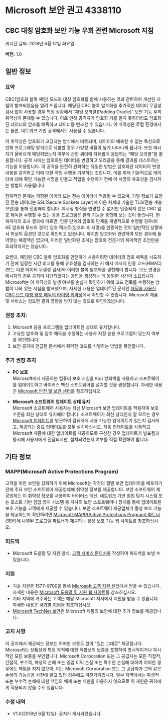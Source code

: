 ﻿---
TOCTitle: 4338110
Title: Microsoft 보안 공지 4338110
---

Microsoft 보안 권고 4338110
===================================

CBC 대칭 암호화 보안 기능 우회 관련 Microsoft 지침
-----------------------------------------------------------------------

게시된 날짜: 2018년 6월 12일 화요일

**버전:** 1.0

일반 정보
-------------------

### 요약

CBC(암호화 블록 체인) 모드와 대칭 암호화를 함께 사용하는 것과 관련하여 개선된 지침이 발표되었음을 알려 드립니다. 패딩된 CBC 블록 암호화를 추가적인 데이터 무결성 검사 없이 사용할 경우 특정 상황에서 “패딩 오라클(Padding Oracle)” 보안 기능 우회 취약성이 존재할 수 있습니다. 이로 인해 공격자가 암호화 키를 알지 못하더라도 암호화된 데이터의 암호를 해독하고 데이터를 변조할 수 있습니다. 이 취약성은 로컬 환경에서는 물론, 네트워크 기반 공격에서도 사용될 수 있습니다.

이 취약성은 암호화가 코딩되는 방식에서 비롯되며, 데이터의 예측할 수 없는 특성으로 인해 프로그래밍 방식으로 식별할 경우 가양성 비율이 높게 나타나게 됩니다. 또한 메시지가 올바르게 패딩되었는지 여부에 관한 쿼리에 자유롭게 응답하는 “패딩 오라클”을 활용합니다.  공격 시에는 암호화된 데이터를 변경하고 오라클을 통해 결과를 테스트하는 기능을 이용합니다. 이 공격을 완전히 완화하는 유일한 방법은 암호화된 데이터의 변경 내용을 감지하고 이에 대한 작업 수행을 거부하는 것입니다. 이를 위해 기본적으로 데이터에 대해 확인 가능한 서명을 만들고 작업을 수행하기 전에 이 서명의 유효성을 검사하는 방법이 사용됩니다. 

잠재적인 문제는 저장된 데이터 또는 전송 데이터에 적용될 수 있으며, 기밀 정보가 포함된 전송 데이터는 SSL(Secure Sockets Layer)에 이은 차세대 기술인 TLS(전송 계층 보안)를 통해 전송해야 합니다. 메시징 형식을 변경할 수 없지만 인증되지 않은 CBC 암호 해독을 수행할 수 있는 응용 프로그램은 완화 기능을 통합해 보는 것이 좋습니다. 현재까지의 조사 결과에 따르면, 인증 단계와 암호화 단계를 개별적으로 수행할 경우(비AE 암호화 모드의 경우) 암호 텍스트(암호화 후 서명)를 인증하는 것이 일반적인 상황에서 최상의 옵션인 것으로 확인되고 있습니다. 하지만 암호화와 관련하여 모든 경우에 들어맞는 해결책은 없으며, 이러한 일반화된 조치는 암호화 전문가의 체계적인 조언만큼 효과적이지는 않습니다. 

요컨대, 패딩된 CBC 블록 암호화를 안전하게 사용하려면 데이터의 암호 해독을 시도하기 전에 일정한 시간 비교를 통해 유효성을 검사하는 키 해시 메시지 인증 코드(HMAC)(또는 다른 데이터 무결성 검사)와 이러한 블록 암호화를 결합해야 합니다. 모든 변경된 메시지의 경우 공격이 차단되었다는 응답을 생성하는 데 동일한 시간이 소요됩니다. Microsoft는 이 취약성의 발생 여부를 손쉽게 확인하기 위해 코드 검토를 수행하는 방법이 나와 있는 지침을 발표했으며, 자세한 내용은 업데이트된 문서인 [패딩을 사용한 CBC 모드 대칭 암호 해독의 타이밍 취약성](https://docs.microsoft.com/dotnet/standard/security/vulnerabilities-cbc-mode)에서 확인할 수 있습니다. Microsoft 제품 및 서비스는 검토한 결과 영향을 받지 않는 것으로 확인되었습니다.

### 권장 조치:

1. Microsoft 응용 프로그램을 업데이트된 상태로 유지합니다.
2. 고유한 암호화 및 암호 해독을 수행하는 사용자 지정 응용 프로그램이 있는지 여부를 확인합니다.
3. 보안 공지에 언급된 문서에서 취약한 코드를 식별하는 방법을 확인합니다.

### 추가 권장 조치
  
-   **PC 보호**   
    Microsoft에서 제공하는 컴퓨터 보호 지침을 따라 방화벽을 사용하고 소프트웨어를 업데이트하고 바이러스 백신 소프트웨어를 설치할 것을 권장합니다. 자세한 내용은 [Microsoft 안전 및 보안 센터](http://www.microsoft.com/ko-kr/security/default.aspx)를 참조하십시오.
  
-   **Microsoft 소프트웨어 업데이트 상태 유지**   
    Microsoft 소프트웨어 사용자는 최신 Microsoft 보안 업데이트를 적용하여 보호 수준을 최신 상태로 유지해야 합니다. 소프트웨어가 최신 상태인지 잘 모르는 경우 [Microsoft 업데이트](http://go.microsoft.com/fwlink/?linkid=40747)를 방문하여 컴퓨터에 사용 가능한 업데이트가 있는지 검사하고, 제공되는 중요 업데이트를 모두 설치하십시오. 자동 업데이트를 사용하고 Microsoft 제품에 대한 업데이트를 제공하도록 구성한 경우 업데이트가 발표됨과 동시에 사용자에게 전달되지만, 설치되었는지 여부를 직접 확인해야 합니다.
  
기타 정보  
-----------------

### MAPP(Microsoft Active Protections Program)
  
고객을 위한 보안을 강화하기 위해 Microsoft는 각각의 월별 보안 업데이트를 배포하기 전에 주요 보안 소프트웨어 제공업체에 취약성 정보를 제공합니다. 보안 소프트웨어 제공업체는 이 취약성 정보를 사용하여 바이러스 백신, 네트워크 기반 침입 탐지 시스템 또는 호스트 기반 침입 방지 시스템 등 자사의 보안 소프트웨어나 장치를 통해 업데이트된 보호 기능을 고객에게 제공할 수 있습니다. 보안 소프트웨어 제공업체가 활성 보호 기능을 제공하는지 확인하려면 [Microsoft MAPP(Active Protections Program) 파트너](http://go.microsoft.com/fwlink/?linkid=215201)(영문)에 나열된 프로그램 파트너가 제공하는 활성 보호 기능 웹 사이트를 참조하십시오.
  
### 피드백
  
-   Microsoft 도움말 및 지원 양식, [고객 서비스 문의처](http://support.microsoft.com/ko-kr/kb/?scid=sw;en;1257&amp;showpage=1&amp;ws=technet&amp;sd=tech)를 작성하여 피드백을 보낼 수 있습니다.
  
### 지원
  
-   기술 지원은 1577-9700을 통해 [Microsoft 고객 지원 센터](http://go.microsoft.com/fwlink/?linkid=21131)에서 받을 수 있습니다. 자세한 내용은 [Microsoft 도움말 및 지원 웹 사이트](http://support.microsoft.com/)를 참조하십시오.  
-   기타 지역에 거주하는 고객은 해당 Microsoft 지사에서 지원을 받을 수 있습니다. 자세한 내용은 [국가별 지원](http://go.microsoft.com/fwlink/?linkid=21155)을 참조하십시오.  
-   [Microsoft TechNet 보안](http://go.microsoft.com/fwlink/?linkid=21132)은 Microsoft 제품의 보안에 대한 추가 정보를 제공합니다.
  
### 고지 사항
  
이 공지에서 제공되는 정보는 어떠한 보증도 없이 "있는 그대로" 제공됩니다. Microsoft는 상품성과 특정 목적에 대한 적합성의 보증을 포함하여 명시적이거나 묵시적인 모든 보증을 부인합니다. Microsoft Corporation 또는 그 공급자는 모든 직접적, 간접적, 부수적, 파생적 손해 또는 영업 이익 손실 또는 특수한 손실에 대하여 어떠한 경우에도 책임을 지지 않으며, 이는 Microsoft Corporation 또는 그 공급자가 그와 같은 손해의 가능성을 사전에 알고 있던 경우에도 마찬가지입니다. 일부 지역에서는 파생적 또는 부수적 손해에 대한 책임의 배제 또는 제한을 허용하지 않으므로 위 제한은 귀하에게 적용되지 않을 수도 있습니다.
  
### 수정 내역
  
-   V1.0(2018년 6월 12일): 공지가 게시되었습니다.  

